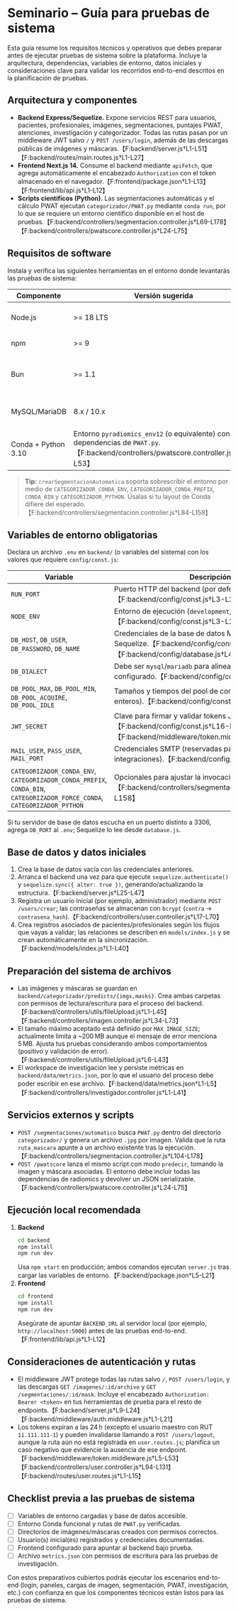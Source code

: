 # Seminario – Guía para pruebas de sistema

Esta guía resume los requisitos técnicos y operativos que debes preparar antes de ejecutar pruebas de sistema sobre la plataforma. Incluye la arquitectura, dependencias, variables de entorno, datos iniciales y consideraciones clave para validar los recorridos end-to-end descritos en la planificación de pruebas.

## Arquitectura y componentes
- **Backend Express/Sequelize.** Expone servicios REST para usuarios, pacientes, profesionales, imágenes, segmentaciones, puntajes PWAT, atenciones, investigación y categorizador. Todas las rutas pasan por un middleware JWT salvo `/` y `POST /users/login`, además de las descargas públicas de imágenes y máscaras.【F:backend/server.js†L1-L51】【F:backend/routes/main.routes.js†L1-L27】
- **Frontend Next.js 14.** Consume el backend mediante `apiFetch`, que agrega automáticamente el encabezado `Authorization` con el token almacenado en el navegador.【F:frontend/package.json†L1-L13】【F:frontend/lib/api.js†L1-L12】
- **Scripts científicos (Python).** Las segmentaciones automáticas y el cálculo PWAT ejecutan `categorizador/PWAT.py` mediante `conda run`, por lo que se requiere un entorno científico disponible en el host de pruebas.【F:backend/controllers/segmentacion.controller.js†L69-L178】【F:backend/controllers/pwatscore.controller.js†L24-L75】

## Requisitos de software
Instala y verifica las siguientes herramientas en el entorno donde levantarás las pruebas de sistema:

| Componente | Versión sugerida | Uso |
|------------|-----------------|-----|
| Node.js | >= 18 LTS | Ejecutar el backend Express (`npm run dev`/`node server.js`).【F:backend/package.json†L1-L23】 |
| npm | >= 9 | Gestión de dependencias del backend y frontend. |
| Bun | >= 1.1 | Ejecutar las suites de pruebas unitarias existentes (`bun test`).【F:backend/package.json†L5-L9】【F:frontend/package.json†L5-L12】 |
| MySQL/MariaDB | 8.x / 10.x | Motor relacional para Sequelize.【F:backend/config/database.js†L1-L26】 |
| Conda + Python 3.10 | Entorno `pyradiomics_env12` (o equivalente) con dependencias de `PWAT.py`.【F:backend/controllers/pwatscore.controller.js†L33-L53】 |

> **Tip:** `crearSegmentacionAutomatica` soporta sobrescribir el entorno por medio de `CATEGORIZADOR_CONDA_ENV`, `CATEGORIZADOR_CONDA_PREFIX`, `CONDA_BIN` y `CATEGORIZADOR_PYTHON`. Úsalas si tu layout de Conda difiere del esperado.【F:backend/controllers/segmentacion.controller.js†L84-L158】

## Variables de entorno obligatorias
Declara un archivo `.env` en `backend/` (o variables del sistema) con los valores que requiere `config/const.js`:

| Variable | Descripción |
|----------|-------------|
| `RUN_PORT` | Puerto HTTP del backend (por defecto 5000).【F:backend/config/const.js†L3-L24】 |
| `NODE_ENV` | Entorno de ejecución (`development`, `test`, `production`).【F:backend/config/const.js†L3-L24】 |
| `DB_HOST`, `DB_USER`, `DB_PASSWORD`, `DB_NAME` | Credenciales de la base de datos MySQL utilizada por Sequelize.【F:backend/config/const.js†L6-L13】【F:backend/config/database.js†L4-L20】 |
| `DB_DIALECT` | Debe ser `mysql`/`mariadb` para alinear con el driver configurado.【F:backend/config/const.js†L6-L13】 |
| `DB_POOL_MAX`, `DB_POOL_MIN`, `DB_POOL_ACQUIRE`, `DB_POOL_IDLE` | Tamaños y tiempos del pool de conexiones (usa enteros).【F:backend/config/const.js†L6-L24】 |
| `JWT_SECRET` | Clave para firmar y validar tokens JWT.【F:backend/config/const.js†L16-L24】【F:backend/middleware/token.middleware.js†L1-L44】 |
| `MAIL_USER`, `PASS_USER`, `MAIL_PORT` | Credenciales SMTP (reservadas para futuras integraciones).【F:backend/config/const.js†L16-L24】 |
| `CATEGORIZADOR_CONDA_ENV`, `CATEGORIZADOR_CONDA_PREFIX`, `CONDA_BIN`, `CATEGORIZADOR_FORCE_CONDA`, `CATEGORIZADOR_PYTHON` | Opcionales para ajustar la invocación del script científico.【F:backend/controllers/segmentacion.controller.js†L84-L158】 |

Si tu servidor de base de datos escucha en un puerto distinto a 3306, agrega `DB_PORT` al `.env`; Sequelize lo lee desde `database.js`.

## Base de datos y datos iniciales
1. Crea la base de datos vacía con las credenciales anteriores.
2. Arranca el backend una vez para que ejecute `sequelize.authenticate()` y `sequelize.sync({ alter: true })`, generando/actualizando la estructura.【F:backend/server.js†L25-L47】
3. Registra un usuario inicial (por ejemplo, administrador) mediante `POST /users/crear`; las contraseñas se almacenan con `bcrypt` (`contra` → `contrasena_hash`).【F:backend/controllers/user.controller.js†L17-L70】
4. Crea registros asociados de pacientes/profesionales según los flujos que vayas a validar; las relaciones se describen en `models/index.js` y se crean automáticamente en la sincronización.【F:backend/models/index.js†L1-L40】

## Preparación del sistema de archivos
- Las imágenes y máscaras se guardan en `backend/categorizador/predicts/{imgs,masks}`. Crea ambas carpetas con permisos de lectura/escritura para el proceso del backend.【F:backend/controllers/utils/fileUpload.js†L1-L45】【F:backend/controllers/imagen.controller.js†L34-L73】
- El tamaño máximo aceptado está definido por `MAX_IMAGE_SIZE`; actualmente limita a ~200 MB aunque el mensaje de error menciona 5 MB. Ajusta tus pruebas considerando ambos comportamientos (positivo y validación de error).【F:backend/controllers/utils/fileUpload.js†L6-L43】
- El workspace de investigación lee y persiste métricas en `backend/data/metrics.json`, por lo que el usuario del proceso debe poder escribir en ese archivo.【F:backend/data/metrics.json†L1-L5】【F:backend/controllers/investigador.controller.js†L1-L41】

## Servicios externos y scripts
- `POST /segmentaciones/automatico` busca `PWAT.py` dentro del directorio `categorizador/` y genera un archivo `.jpg` por imagen. Valida que la ruta `ruta_mascara` apunte a un archivo existente tras la ejecución.【F:backend/controllers/segmentacion.controller.js†L104-L178】
- `POST /pwatscore` lanza el mismo script con modo `predecir`, tomando la imagen y máscara asociadas. El entorno debe incluir todas las dependencias de radiomics y devolver un JSON serializable.【F:backend/controllers/pwatscore.controller.js†L24-L75】

## Ejecución local recomendada
1. **Backend**
   ```bash
   cd backend
   npm install
   npm run dev
   ```
   Usa `npm start` en producción; ambos comandos ejecutan `server.js` tras cargar las variables de entorno.【F:backend/package.json†L5-L21】
2. **Frontend**
   ```bash
   cd frontend
   npm install
   npm run dev
   ```
   Asegúrate de apuntar `BACKEND_URL` al servidor local (por ejemplo, `http://localhost:5000`) antes de las pruebas end-to-end.【F:frontend/lib/api.js†L1-L12】

## Consideraciones de autenticación y rutas
- El middleware JWT protege todas las rutas salvo `/`, `POST /users/login`, y las descargas `GET /imagenes/:id/archivo` y `GET /segmentaciones/:id/mask`. Incluye el encabezado `Authorization: Bearer <token>` en tus herramientas de prueba para el resto de endpoints.【F:backend/server.js†L9-L24】【F:backend/middleware/auth.middleware.js†L1-L21】
- Los tokens expiran a las 24 h (excepto el usuario maestro con RUT `11.111.111-1`) y pueden invalidarse llamando a `POST /users/logout`, aunque la ruta aún no está registrada en `user.routes.js`; planifica un caso negativo que evidencie la ausencia de ese endpoint.【F:backend/middleware/token.middleware.js†L5-L53】【F:backend/controllers/user.controller.js†L94-L131】【F:backend/routes/user.routes.js†L1-L15】

## Checklist previa a las pruebas de sistema
- [ ] Variables de entorno cargadas y base de datos accesible.
- [ ] Entorno Conda funcional y rutas de `PWAT.py` verificadas.
- [ ] Directorios de imágenes/máscaras creados con permisos correctos.
- [ ] Usuario(s) inicial(es) registrados y credenciales documentadas.
- [ ] Frontend configurado para apuntar al backend bajo prueba.
- [ ] Archivo `metrics.json` con permisos de escritura para las pruebas de investigación.

Con estos preparativos cubiertos podrás ejecutar los escenarios end-to-end (login, paneles, cargas de imagen, segmentación, PWAT, investigación, etc.) con confianza en que los componentes técnicos están listos para las pruebas de sistema.
